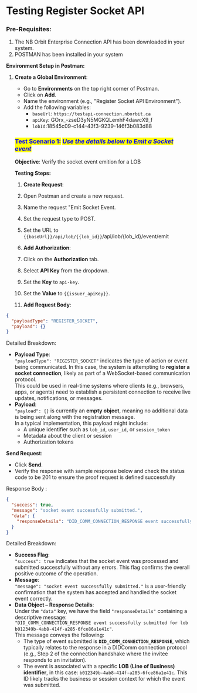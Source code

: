 # Testing Register Socket API

### Pre-Requisites:

1. The NB Orbit Enterprise Connection API has been downloaded in your system.
2. POSTMAN has been installed in your system

**Environment Setup in Postman:**

1.  **Create a Global Environment**:

    * Go to **Environments** on the top right corner of Postman.
    * Click on **Add**.
    * Name the environment (e.g., "Register Socket API Environment").
    * Add the following variables:
      * `baseUrl`: `https://testapi-connection.nborbit.ca`
      * `apiKey`: GOrx\_-zseD3yN5MGKQLemhF4dawcX9\_f
      * `lobId`:18545c09-c144-43f3-9239-146f3b083d88



    ### <mark style="color:blue;">Test Scenario 1:</mark> <mark style="color:blue;"></mark>_<mark style="color:blue;">Use the details below to Emit a Socket event</mark>_

    **Objective**: Verify the socket event emition  for a LOB

    **Testing Steps:**

    1. **Create Request**:
    2. Open Postman and create a new request.
    3. Name the request "Emit Socket Event.
    4. Set the request type to POST.
    5. Set the URL to `{{baseUrl}}/api/lob/{{lob_id}}`/api/lob/{lob\_id}/event/emit



    1. **Add Authorization**:
    2. Click on the **Authorization** tab.
    3. Select **API Key** from the dropdown.
    4. Set the **Key** to `api-key`.
    5. Set the **Value** to `{{issuer_apiKey}}`.
    6. **Add Request Body**:

```json
{
  "payloadType": "REGISTER_SOCKET",
  "payload": {}
}
```

Detailed Breakdown: &#x20;

* **Payload Type**:\
  `"payloadType": "REGISTER_SOCKET"` indicates the type of action or event being communicated. In this case, the system is attempting to **register a socket connection**, likely as part of a WebSocket-based communication protocol.\
  This could be used in real-time systems where clients (e.g., browsers, apps, or agents) need to establish a persistent connection to receive live updates, notifications, or messages.
* **Payload**:\
  `"payload": {}` is currently an **empty object**, meaning no additional data is being sent along with the registration message.\
  In a typical implementation, this payload might include:
  * A unique identifier such as `lob_id`, `user_id`, or `session_token`
  * Metadata about the client or session
  * Authorization tokens

**Send Request**:

* Click **Send**.
* Verify the response with sample response below and check the status code to be 201 to ensure the proof request is defined successfully

Response Body :&#x20;

```json
{
  "success": true,
  "message": "socket event successfully submitted.",
  "data": {
    "responseDetails": "DID_COMM_CONNECTION_RESPONSE event successfully submitted for lob b012349b-4ab8-414f-a285-6fce86a1e41c"
  }
}
```

Detailed Breakdown:&#x20;

* **Success Flag**:\
  `"success": true` indicates that the socket event was processed and submitted successfully without any errors. This flag confirms the overall positive outcome of the operation.
* **Message**:\
  `"message": "socket event successfully submitted."` is a user-friendly confirmation that the system has accepted and handled the socket event correctly.
* **Data Object – Response Details**:\
  Under the `"data"` key, we have the field `"responseDetails"` containing a descriptive message:\
  `"DID_COMM_CONNECTION_RESPONSE event successfully submitted for lob b012349b-4ab8-414f-a285-6fce86a1e41c"`.\
  This message conveys the following:
  * The type of event submitted is **`DID_COMM_CONNECTION_RESPONSE`**, which typically relates to the response in a DIDComm connection protocol (e.g., Step 2 of the connection handshake where the invitee responds to an invitation).
  * The event is associated with a specific **LOB (Line of Business) identifier**, in this case: `b012349b-4ab8-414f-a285-6fce86a1e41c`. This ID likely tracks the business or session context for which the event was submitted.
